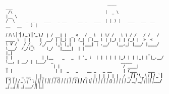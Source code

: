                                                  ____                             ___   
     /\                                         |  _ \                           |__ \  
    /  \     _ __    ___   _ __     __ _   ___  | |_) |   ___   __  __   __   __    ) | 
   / /\ \   | '__|  / _ \ | '_ \   / _` | / __| |  _ <   / _ \  \ \/ /   \ \ / /   / /  
  / ____ \  | |    |  __/ | |_) | | (_| | \__ \ | |_) | | (_) |  >  <     \ V /   / /_  
 /_/    \_\ |_|     \___| | .__/   \__,_| |___/ |____/   \___/  /_/\_\     \_/   |____| 
                          | |                                                           
                          |_|                                                           
                      								  _             
                      								 | |            
                      								 | |__    _   _ 
                      								 | '_ \  | | | |
                      								 | |_) | | |_| |
                      								 |_.__/   \__, |
                      								           __/ |
                      								          |___/ 
       _                              _____                         _                   
      | |                            / ____|                       | |                  
      | |  _   _    __ _   _ __     | (___     ___    __ _   _ __  | |_    ___    _ __  
  _   | | | | | |  / _` | | '_ \     \___ \   / __|  / _` | | '__| | __|  / _ \  | '_ \ 
 | |__| | | |_| | | (_| | | | | |    ____) | | (__  | (_| | | |    | |_  | (_) | | | | |
  \____/   \__,_|  \__,_| |_| |_|   |_____/   \___|  \__,_| |_|     \__|  \___/  |_| |_|
                                                                                        
                                                                                        